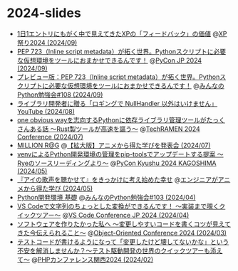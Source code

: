 # 2024-slides

- [1日1エントリにもがく中で見えてきたXPの「フィードバック」の価値](https://ftnext.github.io/2024-slides/xpjug/feedback-value-from-everyday-blogging.html#/1) @[XP祭り2024 (2024/09)](https://xpjug.connpass.com/event/326033/)
- [PEP 723（Inline script metadata）が拓く世界。Pythonスクリプトに必要な仮想環境をツールにおまかせできるんです！](https://ftnext.github.io/2024-slides/pyconjp/pep723-inline-script-metadata-world.html#/1) @[PyCon JP 2024 (2024/09)](https://2024.pycon.jp/ja)
- [プレビュー版：PEP 723（Inline script metadata）が拓く世界。Pythonスクリプトに必要な仮想環境をツールにおまかせできるんです！](https://ftnext.github.io/2024-slides/stapy-sep/preview-pyconjp-pep723-talk.html#/1) @[みんなのPython勉強会#108 (2024/09)](https://startpython.connpass.com/event/328822/)
- [ライブラリ開発者に贈る「ロギングで NullHandler 以外はいけません」](https://ftnext.github.io/2024-slides/pyconshizu/logging-with-nullhandler.html#/2) [YouTube (2024/08)](https://youtu.be/UZWE7OjIWII?si=fyd2cgroLs1QKWET)
- [one obvious wayを志向するPythonに依存ライブラリ管理ツールがたっくさんある話 〜Rust製ツールが高速を謳う〜](https://ftnext.github.io/2024-slides/techramen/python-package-management-tools.html#/1) @[TechRAMEN 2024 Conference (2024/07)](https://techramenconf.net/)
- [MILLION R@G](https://ftnext.github.io/2024-slides/engineers-anime/million-live-and-rag.html) @[【拡大版】アニメから得た学びを発表会 (2024/07)](https://engineers-anime.connpass.com/event/321890/)
- [venvによるPython開発環境の管理をpip-toolsでアップデートする提案 〜Ryeのソースリーディングより〜](https://ftnext.github.io/2024-slides/pyconkyushu/virtual-environment-with-pip-tools.html#/1) @[PyCon Kyushu 2024 KAGOSHIMA (2024/05)](https://kyushu.pycon.jp/2024/)
- [『アイの歌声を聴かせて』をきっかけに考え始めた幸せ](https://ftnext.github.io/2024-slides/engineers-anime/sing-a-bit-of-harmony.html#/1) @[エンジニアがアニメから得た学び  (2024/05)](https://engineers-anime.connpass.com/event/314672/)
- [Python開発環境 基礎](https://ftnext.github.io/2024-slides/stapy-april/python-virtual-environment-basic.html) @[みんなのPython勉強会#103 (2024/04)](https://startpython.connpass.com/event/315112/)
- [VS Codeで文字列のちょっとした変換ができるんです！ 〜実装まで覗くクイックツアー〜](https://ftnext.github.io/2024-slides/vscodeconjp/transform-text-commands.html#/1) @[VS Code Conference JP 2024 (2024/04)](https://vscodejp.github.io/conference-2024/)
- [ソフトウェアを作りたかった私へ 〜変更しやすいコードを書くコツが見えてきた今伝えられること〜](https://ftnext.github.io/2024-slides/ooc/software-lessons.html) @[Object-Oriented Conference 2024 (2024/03)](https://ooc.dev/2024/)
- [テストコードが書けるようになって「変更したけど壊してないかな」という不安を解消しませんか？〜テスト駆動開発の世界のクイックツアーも添えて〜](https://ftnext.github.io/2024-slides/phpkansai/practice-test-code.html#/1) @[PHPカンファレンス関西2024 (2024/02)](https://2024.kphpug.jp/)
